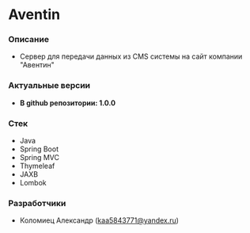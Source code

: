 # Aventin

### Описание
- Сервер для передачи данных из CMS системы на сайт компании "Авентин"

### Актуальные версии

- **В github репозитории: 1.0.0**

### Стек
- Java
- Spring Boot
- Spring MVC
- Thymeleaf
- JAXB
- Lombok

### Разработчики
- Коломиец Александр (kaa5843771@yandex.ru)